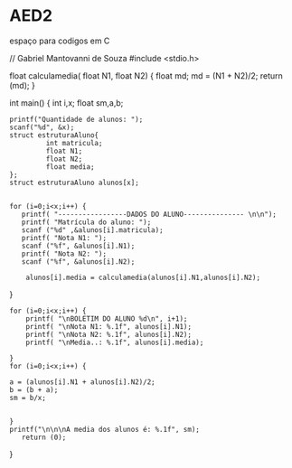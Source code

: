 # AED2
espaço para codigos em C

// Gabriel Mantovanni de  Souza
#include <stdio.h>

 float calculamedia( float N1, float N2)
{
    float md;
    md = (N1 + N2)/2;
    return (md);
}

int main() {
    int i,x;
    float sm,a,b;
   
    printf("Quantidade de alunos: ");
    scanf("%d", &x);
    struct estruturaAluno{
             int matricula;
             float N1;
             float N2;
             float media;
    };
    struct estruturaAluno alunos[x];
   
 
    for (i=0;i<x;i++) {
       printf( "-----------------DADOS DO ALUNO--------------- \n\n");
       printf( "Matrícula do aluno: ");
       scanf ("%d" ,&alunos[i].matricula);
       printf( "Nota N1: ");
       scanf ("%f", &alunos[i].N1);
       printf( "Nota N2: ");
       scanf ("%f", &alunos[i].N2);
   
        alunos[i].media = calculamedia(alunos[i].N1,alunos[i].N2);
}

    for (i=0;i<x;i++) {
        printf( "\nBOLETIM DO ALUNO %d\n", i+1);
        printf( "\nNota N1: %.1f", alunos[i].N1);
        printf( "\nNota N2: %.1f", alunos[i].N2);
        printf( "\nMedia..: %.1f", alunos[i].media);
       
    }  
    for (i=0;i<x;i++) {
       
    a = (alunos[i].N1 + alunos[i].N2)/2;
    b = (b + a);
    sm = b/x;
   
   
    }
    printf("\n\n\nA media dos alunos é: %.1f", sm);
       return (0);

}

